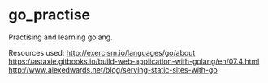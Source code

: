 # go_practise
Practising and learning golang.

Resources used:
http://exercism.io/languages/go/about
https://astaxie.gitbooks.io/build-web-application-with-golang/en/07.4.html
http://www.alexedwards.net/blog/serving-static-sites-with-go
